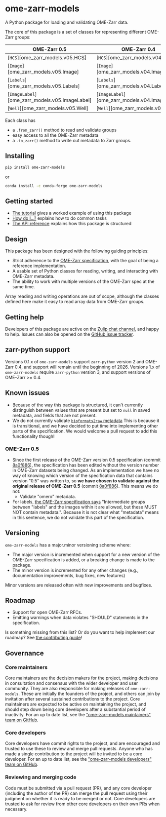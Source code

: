 # ome-zarr-models

A Python package for loading and validating OME-Zarr data.

The core of this package is a set of classes for representing different OME-Zarr groups:

| OME-Zarr 0.5                                   | OME-Zarr 0.4                                   |
| ---------------------------------------------- | ---------------------------------------------- |
| [`HCS`][ome_zarr_models.v05.HCS]               | [`HCS`][ome_zarr_models.v04.HCS]               |
| [`Image`][ome_zarr_models.v05.Image]           | [`Image`][ome_zarr_models.v04.Image]           |
| [`Labels`][ome_zarr_models.v05.Labels]         | [`Labels`][ome_zarr_models.v04.Labels]         |
| [`ImageLabel`][ome_zarr_models.v05.ImageLabel] | [`ImageLabel`][ome_zarr_models.v04.ImageLabel] |
| [`Well`][ome_zarr_models.v05.Well]             | [`Well`][ome_zarr_models.v04.Well]             |

Each class has

- a `.from_zarr()` method to read and validate groups
- easy access to all the OME-Zarr metadata
- a `.to_zarr()` method to write out metadata to Zarr groups.

## Installing

```sh
pip install ome-zarr-models
```

or

```sh
conda install -c conda-forge ome-zarr-models
```

## Getting started

- [The tutorial](tutorial.py) gives a worked example of using this package
- [How do I...?](how-to.md) explains how to do common tasks
- [The API reference](api/index.md) explains how this package is structured

## Design

This package has been designed with the following guiding principles:

- Strict adherence to the [OME-Zarr specification](https://ngff.openmicroscopy.org/), with the goal of being a reference implementation.
- A usable set of Python classes for reading, writing, and interacting with OME-Zarr metadata.
- The ability to work with multiple versions of the OME-Zarr spec at the same time.

Array reading and writing operations are out of scope, although the classes defined here make it easy to read array data from OME-Zarr groups.

## Getting help

Developers of this package are active on the [Zulip chat channel](https://imagesc.zulipchat.com/#narrow/channel/469152-ome-zarr-models-py), and happy to help.
Issues can also be opened on the [GitHub issue tracker](https://github.com/ome-zarr-models/ome-zarr-models-py/issues).

## zarr-python support

Versions 0.1.x of `ome-zarr-models` support `zarr-python` version 2 and OME-Zarr 0.4, and support will remain until the beginning of 2026.
Versions 1.x of `ome-zarr-models` require `zarr-python` version 3, and support versions of OME-Zarr >= 0.4.

## Known issues

- Because of the way this package is structured, it can't currently distinguish
  between values that are present but set to `null` in saved metadata, and
  fields that are not present.
- We do not currently validate [`bioformats2raw` metadata](https://ngff.openmicroscopy.org/0.4/index.html#bf2raw)
  This is because it is transitional, and we have decided to put time into implementing other
  parts of the specification. We would welcome a pull request to add this functionality though!

### OME-Zarr 0.5

- Since the first release of the OME-Zarr version 0.5 specification (commit [8a0f886](https://github.com/ome/ngff/tree/8a0f886aac791060e329874b624126d3530c2b6f)), the specification has been edited without the version number in OME-Zarr datasets being changed.
  As an implementation we have no way of knowing which version of the specification data that contains version "0.5" was written to, so **we have chosen to validate against the original release of OME-Zarr 0.5** (commit [8a0f886](https://github.com/ome/ngff/tree/8a0f886aac791060e329874b624126d3530c2b6f)).
  This means we do not:
  - Validate "omero" metadata.
- For labels, [the OME-Zarr specification says](https://ngff.openmicroscopy.org/0.5/index.html#labels-md) "Intermediate groups between "labels" and the images within it are allowed, but these MUST NOT contain metadata.". Because it is not clear what "metadata" means in this sentence, we do not validate this part of the specification.

## Versioning

`ome-zarr-models` has a major.minor versioning scheme where:

- The major version is incremented when support for a new version of the OME-Zarr specification is added, or a breaking change is made to the package.
- The minor version is incremented for any other changes (e.g., documentation improvements, bug fixes, new features)

Minor versions are released often with new improvements and bugfixes.

## Roadmap

- Support for open OME-Zarr RFCs.
- Emitting warnings when data violates "SHOULD" statements in the specification.

Is something missing from this list?
Or do you want to help implement our roadmap?
See [the contributing guide](contributing.md)!

## Governance

### Core maintainers

Core maintainers are the decision makers for the project, making decisions in consultation and consensus with the wider developer and user community.
They are also responsible for making releases of `ome-zarr-models`.
These are initially the founders of the project, and others can join by invitation after several sustained contributions to the project.
Core maintainers are expected to be active on maintaining the project, and should step down being core developers after a substantial period of inactivity.
For an up to date list, see the ["ome-zarr-models maintainers" team on GitHub](https://github.com/orgs/ome-zarr-models/teams/ome-zarr-models-maintainers).

### Core developers

Core developers have commit rights to the project, and are encouraged and trusted to use these to review and merge pull requests.
Anyone who has made a single contribution to the project will be invited to be a core developer.
For an up to date list, see the ["ome-zarr-models developers" team on GitHub](https://github.com/orgs/ome-zarr-models/teams/ome-zarr-models-developers).

### Reviewing and merging code

Code must be submitted via a pull request (PR), and any core developer (including the author of the PR) can merge the pull request using their judgment on whether it is ready to be merged or not.
Core developers are trusted to ask for review from other core developers on their own PRs when necessary.
